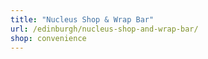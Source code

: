```yaml
---
title: "Nucleus Shop & Wrap Bar"
url: /edinburgh/nucleus-shop-and-wrap-bar/
shop: convenience
---
```

